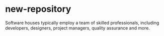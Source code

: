 # new-repository
Software houses typically employ a team of skilled professionals, including developers, designers, project managers, quality assurance and more.
